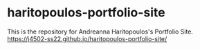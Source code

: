 # haritopoulos-portfolio-site
This is the repository for Andreanna Haritopoulos's Portfolio Site. <br>
https://j4502-ss22.github.io/haritopoulos-portfolio-site/ 
